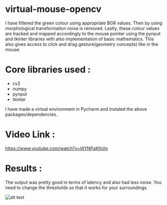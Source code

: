 # virtual-mouse-opencv

I have filtered the green colour using appropriate BGR values. Then by using morphological transformation noise is removed. Lastly, these colour values are tracked and mapped accordingly to the mouse pointer using the pynput and tkinter libraries with also implementation of basic mathematics. This also gives access to click and drag gesture(geometry concepts) like in the mouse.

# Core libraries used :

* cv2
* numpy
* pynput
* tkinter

I have made a virtual environment in Pycharm and instaled the above packages/dependencies.

# Video Link :

https://www.youtube.com/watch?v=I4YNPaKfoVo

# Results : 

The output was pretty good in terms of latency and also had less noise. You need to change the thresholds so that it works for your surroundings.<br />

![alt text](https://github.com/hasibzunair/virtual-mouse-opencv/blob/master/results.png)
